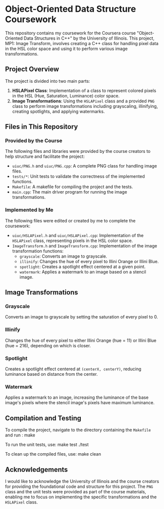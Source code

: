 # Object-Oriented Data Structure Coursework

This repository contains my coursework for the Coursera course "Object-Oriented Data Structures in C++" by the University of Illinois. This project, MP1: Image Transform, involves creating a C++ class for handling pixel data in the HSL color space and using it to perform various image transformations.

## Project Overview

The project is divided into two main parts:

1. **HSLAPixel Class**: Implementation of a class to represent colored pixels in the HSL (Hue, Saturation, Luminance) color space.
2. **Image Transformations**: Using the `HSLAPixel` class and a provided `PNG` class to perform image transformations including grayscaling, illinifying, creating spotlights, and applying watermarks.

## Files in This Repository

### Provided by the Course

The following files and libraries were provided by the course creators to help structure and facilitate the project:

- `uiuc/PNG.h` and `uiuc/PNG.cpp`: A complete PNG class for handling image files.
- `tests/*`: Unit tests to validate the correctness of the implemented functions.
- `Makefile`: A makefile for compiling the project and the tests.
- `main.cpp`: The main driver program for running the image transformations.

### Implemented by Me

The following files were edited or created by me to complete the coursework:

- `uiuc/HSLAPixel.h` and `uiuc/HSLAPixel.cpp`: Implementation of the `HSLAPixel` class, representing pixels in the HSL color space.
- `ImageTransform.h` and `ImageTransform.cpp`: Implementation of the image transformation functions:
  - `grayscale`: Converts an image to grayscale.
  - `illinify`: Changes the hue of every pixel to Illini Orange or Illini Blue.
  - `spotlight`: Creates a spotlight effect centered at a given point.
  - `watermark`: Applies a watermark to an image based on a stencil image.

## Image Transformations

### Grayscale

Converts an image to grayscale by setting the saturation of every pixel to 0.

### Illinify

Changes the hue of every pixel to either Illini Orange (hue = 11) or Illini Blue (hue = 216), depending on which is closer.

### Spotlight

Creates a spotlight effect centered at `(centerX, centerY)`, reducing luminance based on distance from the center.

### Watermark

Applies a watermark to an image, increasing the luminance of the base image's pixels where the stencil image's pixels have maximum luminance.

## Compilation and Testing

To compile the project, navigate to the directory containing the `Makefile` and run : make

To run the unit tests, use: make test
./test

To clean up the compiled files, use: make clean


## Acknowledgements

I would like to acknowledge the University of Illinois and the course creators for providing the foundational code and structure for this project. The `PNG` class and the unit tests were provided as part of the course materials, enabling me to focus on implementing the specific transformations and the `HSLAPixel` class.






